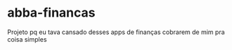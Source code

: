 # abba-financas
Projeto pq eu tava cansado desses apps de finanças cobrarem de mim pra coisa simples
